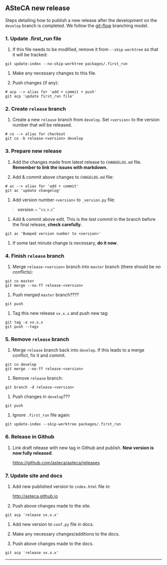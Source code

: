 ## ASteCA new release

Steps detailing how to publish a new release after the development on the
`develop` branch is completed. We follow the [git-flow][1] branching
model.

### 1. Update .first_run file

1. If this file needs to be modified, remove it from `--skip-worktree` so
that it will be tracked:
  ````
  git update-index --no-skip-worktree packages/.first_run
  ````

1. Make any necessary changes to this file.

1. Push changes (if any):
  ````
  # acp --> alias for 'add + commit + push'
  git acp 'update first_run file'
  ````

### 2. Create `release` branch

1. Create a new `release` branch from `develop`. Set `<version>` to the
version number that will be released.

  ````
  # co --> alias for checkout
  git co -b release-<version> develop
  ````

### 3. Prepare new release

1. Add the changes made from latest release to `CHANGELOG.md` file.
**Remember to link the issues with markdown.**

1. Add & commit above changes to `CHAGELOG.md` file:
  ````
  # ac --> alias for 'add + commit'
  git ac 'update changelog'
  ````

1. Add version number `<version>` to `_version.py` file:
  > __version__ = "vx.x.x"

1. Add & commit above edit. This is the *last commit* in the branch before the
final release, **check carefully.**
  ````
  git ac 'Bumped version number to <version>'
  ````

1. If some last minute change is necessary, **do it now**.

### 4. Finish `release` branch

1. Merge `release-<version>` branch into `master` branch (there should be
no conflicts):
  ````
  git co master
  git merge --no-ff release-<version>
  ````

1. Push merged `master` branch????
  ````
  git push
  ````

1. Tag this new release `vx.x.x` and push new tag:
  ````
  git tag -a vx.x.x
  git push --tags
  ````

### 5. Remove `release` branch

1. Merge `release` branch back into `develop`. If this leads to a merge
conflict, fix it and commit.
  ````
  git co develop
  git merge --no-ff release-<version>
  ````

1. Remove `release` branch:
  ````
  git branch -d release-<version>
  ````

1. Push changes in `develop`???
  ````
  git push
  ````

1. Ignore `.first_run` file again:
  ````
  git update-index --skip-worktree packages/.first_run
  ````

### 6. Release in Github

1. Link draft release with new tag in Github and publish. **New version is
now fully released**.

   https://github.com/asteca/asteca/releases


### 7. Update site and docs

1. Add new published version to `index.html` file in:

   http://asteca.github.io

1. Push above changes made to the site.
  ````
  git acp 'release vx.x.x'
  ````

1. Add new version to `conf.py` file in docs.

1. Make any necessary changes/additions to the docs.

1. Push above changes made to the docs.
  ````
  git acp 'release vx.x.x'
  ````


________________________________________________________________________________
[1]: http://nvie.com/posts/a-successful-git-branching-model/
